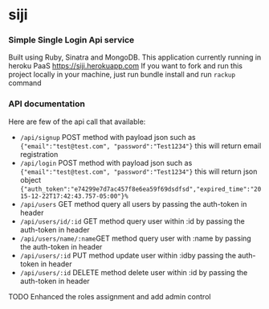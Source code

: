 # siji
### Simple Single Login Api service
Built using Ruby, Sinatra and MongoDB.
This application currently running in heroku PaaS
    https://siji.herokuapp.com 
If you want to fork and run this project locally in your machine, just run bundle install and run
``` rackup ``` command

### API documentation
Here are few of the api call that available:
- `/api/signup` POST method with payload json such as `{"email":"test@test.com", "password":"Test1234"}` this will return email registration
- `/api/login` POST method with payload json such as `{"email":"test@test.com", "password":"Test1234"}` this will return json object `{"auth_token":"e74299e7d7ac457f8e6ea59f69dsdfsd","expired_time":"2015-12-22T17:42:43.757-05:00"}%`
- `/api/users` GET method query all users by passing the auth-token in header
- `/api/users/id/:id` GET method query user within :id by passing the auth-token in header
- `/api/users/name/:name`GET method query user with :name by passing the auth-token in header
- `/api/users/:id` PUT method update user within :idby passing the auth-token in header
- `/api/users/:id` DELETE method delete user within :id by passing the auth-token in header

TODO
Enhanced the roles assignment and add admin control 